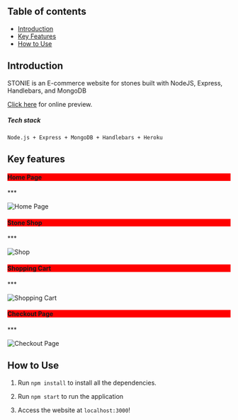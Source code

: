 ## Table of contents

- [Introduction](#introduction)
- [Key Features](#key-features)
- [How to Use](#how-to-use)


## Introduction

STONIE is an E-commerce website for stones built with NodeJS, Express, Handlebars, and MongoDB

[Click here](https://stonie.herokuapp.com/) for online preview.

##### Tech stack
``` Node.js + Express + MongoDB + Handlebars + Heroku ```

## Key features

<h4 style="background-color: red">Home Page</h4>
***

![Home Page](https://raw.githubusercontent.com/ambitiousbird/STONIE/master/intro/home2.png)


<h4 style="background-color: red">Stone Shop</h4>
***

![Shop](https://raw.githubusercontent.com/ambitiousbird/STONIE/master/intro/shop.png)


<h4 style="background-color: red">Shopping Cart</h4>
***

![Shopping Cart](https://raw.githubusercontent.com/ambitiousbird/STONIE/master/intro/shopping-cart.png)


<h4 style="background-color: red">Checkout Page</h4>
***

![Checkout Page](https://raw.githubusercontent.com/ambitiousbird/STONIE/master/intro/checkout.png)

## How to Use

1. Run `npm install` to install all the dependencies.

2. Run `npm start` to run the application

3. Access the website at `localhost:3000`!

